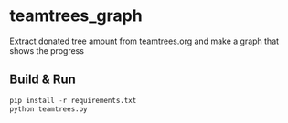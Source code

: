 # teamtrees_graph
Extract donated tree amount from teamtrees.org and make a graph that shows the progress 

## Build & Run

```python
pip install -r requirements.txt
python teamtrees.py
```